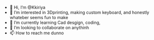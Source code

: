 - 👋 Hi, I’m @Kkiriya
- 👀 I’m interested in 3Dprinting, making custom keyboard, and honestly whateber seems fun to make
- 🌱 I’m currently learning Cad desgign, coding,
- 💞️ I’m looking to collaborate on anythinh
- 📫 How to reach me dunno

<!---
Kkiriya/Kkiriya is a ✨ special ✨ repository because its `README.md` (this file) appears on your GitHub profile.
You can click the Preview link to take a look at your changes.
--->
